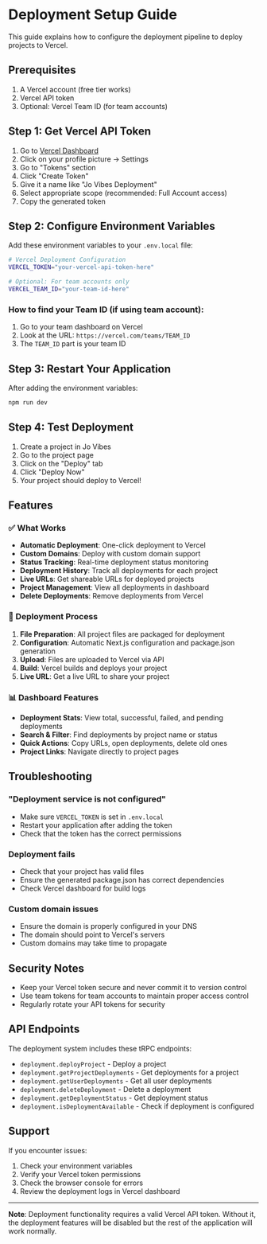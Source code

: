 # Deployment Setup Guide

This guide explains how to configure the deployment pipeline to deploy projects to Vercel.

## Prerequisites

1. A Vercel account (free tier works)
2. Vercel API token
3. Optional: Vercel Team ID (for team accounts)

## Step 1: Get Vercel API Token

1. Go to [Vercel Dashboard](https://vercel.com/dashboard)
2. Click on your profile picture → Settings
3. Go to "Tokens" section
4. Click "Create Token"
5. Give it a name like "Jo Vibes Deployment"
6. Select appropriate scope (recommended: Full Account access)
7. Copy the generated token

## Step 2: Configure Environment Variables

Add these environment variables to your `.env.local` file:

```bash
# Vercel Deployment Configuration
VERCEL_TOKEN="your-vercel-api-token-here"

# Optional: For team accounts only
VERCEL_TEAM_ID="your-team-id-here"
```

### How to find your Team ID (if using team account):
1. Go to your team dashboard on Vercel
2. Look at the URL: `https://vercel.com/teams/TEAM_ID`
3. The `TEAM_ID` part is your team ID

## Step 3: Restart Your Application

After adding the environment variables:

```bash
npm run dev
```

## Step 4: Test Deployment

1. Create a project in Jo Vibes
2. Go to the project page
3. Click on the "Deploy" tab
4. Click "Deploy Now"
5. Your project should deploy to Vercel!

## Features

### ✅ What Works

- **Automatic Deployment**: One-click deployment to Vercel
- **Custom Domains**: Deploy with custom domain support
- **Status Tracking**: Real-time deployment status monitoring
- **Deployment History**: Track all deployments for each project
- **Live URLs**: Get shareable URLs for deployed projects
- **Project Management**: View all deployments in dashboard
- **Delete Deployments**: Remove deployments from Vercel

### 🎯 Deployment Process

1. **File Preparation**: All project files are packaged for deployment
2. **Configuration**: Automatic Next.js configuration and package.json generation
3. **Upload**: Files are uploaded to Vercel via API
4. **Build**: Vercel builds and deploys your project
5. **Live URL**: Get a live URL to share your project

### 📊 Dashboard Features

- **Deployment Stats**: View total, successful, failed, and pending deployments
- **Search & Filter**: Find deployments by project name or status
- **Quick Actions**: Copy URLs, open deployments, delete old ones
- **Project Links**: Navigate directly to project pages

## Troubleshooting

### "Deployment service is not configured"
- Make sure `VERCEL_TOKEN` is set in `.env.local`
- Restart your application after adding the token
- Check that the token has the correct permissions

### Deployment fails
- Check that your project has valid files
- Ensure the generated package.json has correct dependencies
- Check Vercel dashboard for build logs

### Custom domain issues
- Ensure the domain is properly configured in your DNS
- The domain should point to Vercel's servers
- Custom domains may take time to propagate

## Security Notes

- Keep your Vercel token secure and never commit it to version control
- Use team tokens for team accounts to maintain proper access control
- Regularly rotate your API tokens for security

## API Endpoints

The deployment system includes these tRPC endpoints:

- `deployment.deployProject` - Deploy a project
- `deployment.getProjectDeployments` - Get deployments for a project
- `deployment.getUserDeployments` - Get all user deployments
- `deployment.deleteDeployment` - Delete a deployment
- `deployment.getDeploymentStatus` - Get deployment status
- `deployment.isDeploymentAvailable` - Check if deployment is configured

## Support

If you encounter issues:

1. Check your environment variables
2. Verify your Vercel token permissions
3. Check the browser console for errors
4. Review the deployment logs in Vercel dashboard

---

**Note**: Deployment functionality requires a valid Vercel API token. Without it, the deployment features will be disabled but the rest of the application will work normally. 